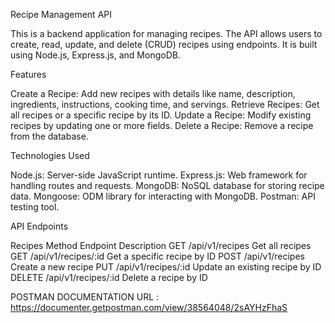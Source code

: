 Recipe Management API

This is a backend application for managing recipes. The API allows users to create, read, update, and delete (CRUD) recipes using endpoints. It is built using Node.js, Express.js, and MongoDB.

Features

Create a Recipe: Add new recipes with details like name, description, ingredients, instructions, cooking time, and servings. Retrieve Recipes: Get all recipes or a specific recipe by its ID. Update a Recipe: Modify existing recipes by updating one or more fields. Delete a Recipe: Remove a recipe from the database.

Technologies Used

Node.js: Server-side JavaScript runtime. Express.js: Web framework for handling routes and requests. MongoDB: NoSQL database for storing recipe data. Mongoose: ODM library for interacting with MongoDB. Postman: API testing tool.

API Endpoints

Recipes Method Endpoint Description GET /api/v1/recipes Get all recipes GET /api/v1/recipes/:id Get a specific recipe by ID POST /api/v1/recipes Create a new recipe PUT /api/v1/recipes/:id Update an existing recipe by ID DELETE /api/v1/recipes/:id Delete a recipe by ID

POSTMAN DOCUMENTATION URL :
https://documenter.getpostman.com/view/38564048/2sAYHzFhaS
